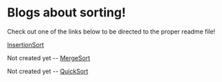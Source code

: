 # Blogs about sorting!

Check out one of the links below to be directed to the proper readme file!

[InsertionSort](InsertionSort.md)

Not created yet -- [MergeSort]()

Not created yet -- [QuickSort]()

